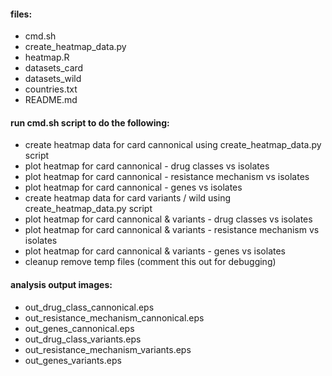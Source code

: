 #### files:

- cmd.sh
- create_heatmap_data.py
- heatmap.R
- datasets_card
- datasets_wild
- countries.txt
- README.md

#### run cmd.sh script to do the following:

- create heatmap data for card cannonical using create_heatmap_data.py script
- plot heatmap for card cannonical - drug classes vs isolates
- plot heatmap for card cannonical - resistance mechanism vs isolates
- plot heatmap for card cannonical - genes vs isolates
- create heatmap data for card variants / wild using create_heatmap_data.py script
- plot heatmap for card cannonical & variants - drug classes vs isolates
- plot heatmap for card cannonical & variants - resistance mechanism vs isolates
- plot heatmap for card cannonical & variants - genes vs isolates
- cleanup remove temp files (comment this out for debugging)

#### analysis output images:

- out_drug_class_cannonical.eps
- out_resistance_mechanism_cannonical.eps
- out_genes_cannonical.eps
- out_drug_class_variants.eps
- out_resistance_mechanism_variants.eps
- out_genes_variants.eps